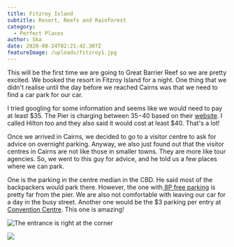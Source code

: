 ```yaml
---
title: Fitzroy Island
subtitle: Resort, Reefs and Rainforest
category:
  - Perfect Places
author: Ska
date: 2020-08-24T02:21:42.307Z
featureImage: /uploads/fitzroy1.jpg
---
```

This will be the first time we are going to Great Barrier Reef so we are pretty excited. We booked the resort in Fitzroy Island for a night. One thing that we didn't realise until the day before we reached Cairns was that we need to find a car park for our car.

I tried googling for some information and seems like we would need to pay at least $35. The Pier is charging between $35-$40 based on their [website](https://thepiercairns.com.au/general-info/). I called Hilton too and they also said it would cost at least $40. That's a lot!

Once we arrived in Cairns, we decided to go to a visitor centre to ask for advice on overnight parking. Anyway, we also just found out that the visitor centres in Cairns are not like those in smaller towns. They are more like tour agencies. So, we went to this guy for advice, and he told us a few places where we can park. 

One is the parking in the centre median in the CBD. He said most of the backpackers would park there. However, the one with[ 8P free parking](https://www.cairns.qld.gov.au/water-waste-roads/parking/on-street-parking) is pretty far from the pier. We are also not comfortable with leaving our car for a day in the busy street. Another one would be the $3 parking per entry at [Convention Centre](https://goo.gl/maps/GruoeqBzB1mA2ojp6). This one is amazing!

![](/uploads/cairns-parking1.jpg "The entrance is right at the corner")

![](/uploads/cairns-parking2.jpg)